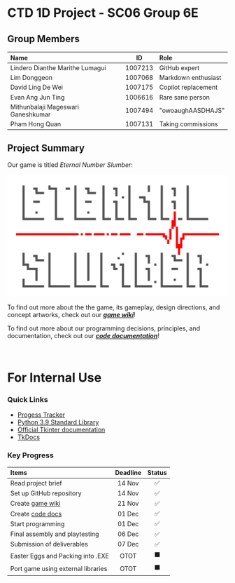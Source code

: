 # CTD 1D Project - SC06 Group 6E
## Group Members
| Name                               | ID      | Role                |
| :--------------------------------- | :-----: | :------------------ |
| Lindero Dianthe Marithe Lumagui    | 1007213 | GitHub expert       |
| Lim Donggeon                       | 1007068 | Markdown enthusiast |
| David Ling De Wei                  | 1007175 | Copilot replacement |
| Evan Ang Jun Ting                  | 1006616 | Rare sane person    |
| Mithunbalaji Mageswari Ganeshkumar | 1007494 | "owoaughAASDHAJS"   |
| Pham Hong Quan                     | 1007131 | Taking commissions  |

## Project Summary
Our game is titled *Eternal Number Slumber*:

<img src="assets/LauncherSprites/.Logo_Transparent_4K.png" width="600"/>

To find out more about the the game, its gameplay, design directions, and concept artworks, check out our [***game wiki***](game_wiki.md)!

To find out more about our programming decisions, principles, and documentation, check out our [***code documentation***](code_documentation.md)!

<br>

# For Internal Use
### Quick Links
- [Progess Tracker](https://sanalog.notion.site/889e31923ee34c17b81921d9106d6d3a?v=1e52cd7881d34aecbbef3fabb7da94b3)
- [Python 3.9 Standard Library](https://docs.python.org/3.9/library/)
- [Official Tkinter documentation](https://docs.python.org/3/library/tk.html)
- [TkDocs](https://tkdocs.com/about.html)

### Key Progress 
| Items                                     | Deadline | Status |
| :-----------------------------------------| :------: | :----: |
| Read project brief                        | 14 Nov   | ✅
| Set up GitHub repository                  | 14 Nov   | ✅
| Create [game wiki](Game_wiki.md)          | 21 Nov   | ✅
| Create [code docs](Code_documentation.md) | 01 Dec   | ✅
| Start programming                         | 01 Dec   | ✅
| Final assembly and playtesting            | 06 Dec   | ✅
| Submission of deliverables                | 07 Dec   | ✅
| Easter Eggs and Packing into .EXE         | OTOT     | ⬛
| Port game using external libraries        | OTOT     | ⬛

